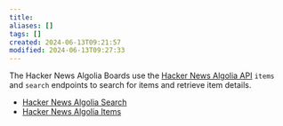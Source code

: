 ```yaml
---
title: 
aliases: []
tags: []
created: 2024-06-13T09:21:57
modified: 2024-06-13T09:27:33
---
```


The Hacker News Algolia Boards use the [Hacker News Algolia API](https://hn.algolia.com/api) `items` and `search` endpoints to search for items and retrieve item details.

- [Hacker News Algolia Search](projects/Breadboard/Phase%202/Hacker%20News%20Algolia%20Search.md)
- [Hacker News Algolia Items](projects/Breadboard/Phase%202/Hacker%20News%20Algolia%20Items.md)
